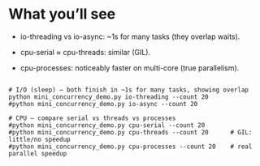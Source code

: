 # What you’ll see

- io-threading vs io-async: ~1s for many tasks (they overlap waits).

- cpu-serial ≈ cpu-threads: similar (GIL).

- cpu-processes: noticeably faster on multi-core (true parallelism).

```shell

# I/O (sleep) — both finish in ~1s for many tasks, showing overlap
python mini_concurrency_demo.py io-threading --count 20
#python mini_concurrency_demo.py io-async --count 20

# CPU — compare serial vs threads vs processes
#python mini_concurrency_demo.py cpu-serial --count 20
#python mini_concurrency_demo.py cpu-threads --count 20      # GIL: little/no speedup
#python mini_concurrency_demo.py cpu-processes --count 20    # real parallel speedup
```
